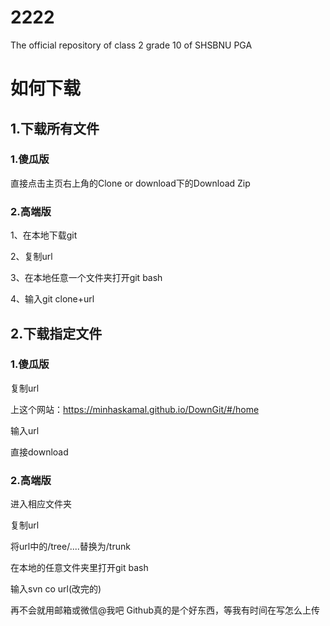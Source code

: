 # 2222
The official repository of class 2 grade 10 of SHSBNU PGA
# 如何下载
## 1.下载所有文件
### 1.傻瓜版
直接点击主页右上角的Clone or download下的Download Zip
### 2.高端版
1、在本地下载git

2、复制url

3、在本地任意一个文件夹打开git bash

4、输入git clone+url

## 2.下载指定文件
### 1.傻瓜版
复制url

上这个网站：https://minhaskamal.github.io/DownGit/#/home

输入url

直接download
### 2.高端版
进入相应文件夹

复制url

将url中的/tree/....替换为/trunk

在本地的任意文件夹里打开git bash

输入svn co url(改完的)

再不会就用邮箱或微信@我吧
Github真的是个好东西，等我有时间在写怎么上传
